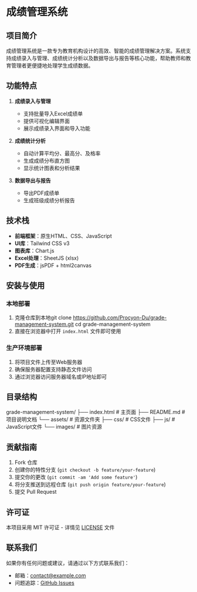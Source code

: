 # 成绩管理系统

## 项目简介

成绩管理系统是一款专为教育机构设计的高效、智能的成绩管理解决方案。系统支持成绩录入与管理、成绩统计分析以及数据导出与报告等核心功能，帮助教师和教育管理者更便捷地处理学生成绩数据。

## 功能特点

1. **成绩录入与管理**
   - 支持批量导入Excel成绩单
   - 提供可视化编辑界面
   - 展示成绩录入界面和导入功能

2. **成绩统计分析**
   - 自动计算平均分、最高分、及格率
   - 生成成绩分布直方图
   - 显示统计图表和分析结果

3. **数据导出与报告**
   - 导出PDF成绩单
   - 生成班级成绩分析报告

## 技术栈

- **前端框架**：原生HTML、CSS、JavaScript
- **UI库**：Tailwind CSS v3
- **图表库**：Chart.js
- **Excel处理**：SheetJS (xlsx)
- **PDF生成**：jsPDF + html2canvas

## 安装与使用

### 本地部署

1. 克隆仓库到本地git clone https://github.com/Procyon-Du/grade-management-system.git
cd grade-management-system
2. 直接在浏览器中打开 `index.html` 文件即可使用

### 生产环境部署

1. 将项目文件上传至Web服务器
2. 确保服务器配置支持静态文件访问
3. 通过浏览器访问服务器域名或IP地址即可

## 目录结构
grade-management-system/
├── index.html                # 主页面
├── README.md                 # 项目说明文档
└── assets/                   # 资源文件夹
    ├── css/                  # CSS文件
    ├── js/                   # JavaScript文件
    └── images/               # 图片资源
## 贡献指南

1.  Fork 仓库
2.  创建你的特性分支 (`git checkout -b feature/your-feature`)
3.  提交你的更改 (`git commit -am 'Add some feature'`)
4.  将分支推送到远程仓库 (`git push origin feature/your-feature`)
5.  提交 Pull Request

## 许可证

本项目采用 MIT 许可证 - 详情见 [LICENSE](LICENSE) 文件

## 联系我们

如果你有任何问题或建议，请通过以下方式联系我们：
- 邮箱：contact@example.com
- 问题追踪：[GitHub Issues](https://github.com/Procyon-Du/grade-management-system/issues)
    